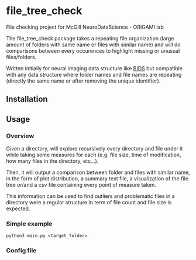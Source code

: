# file_tree_check
File checking project for McGill NeuroDataScience - ORIGAMI lab

The file_tree_check package takes a repeating file organization (large amount of folders with same name or files with similar name) and will do comparisons between every occurences to highlight missing or unusual files/folders.

Written initially for neural imaging data structure like [BIDS](https://bids.neuroimaging.io/) but compatible with any data structure where folder names and file names are repeating (directly the same name or after removing the unique identifier).


## Installation



## Usage

### Overview

Given a directory, will explore recursively every directory and file under it while taking some measures for each (e.g. file size, time of modification, how many files in the directory, etc...).

Then, it will output a comparison between folder and files with similar name, in the form of plot distribution, a summary text file, a visualization of the file tree or/and a csv file containing every point of measure taken.

This information can be used to find outliers and problematic files in a directory were a regular structure in term of file count and file size is expected.

### Simple example

```
python3 main.py <target_folder>
```

### Config file



